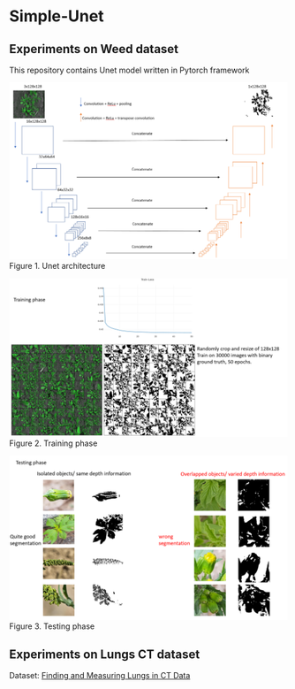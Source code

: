 # Simple-Unet

## Experiments on Weed dataset
This repository contains Unet model written in Pytorch framework

![alt text](img/1.png) <br />
Figure 1. Unet architecture <br />

![alt text](img/2.png) <br />
Figure 2. Training phase <br />

![alt text](img/3.png) <br />
Figure 3. Testing phase <br />

## Experiments on Lungs CT dataset

Dataset: [Finding and Measuring Lungs in CT Data](https://www.kaggle.com/datasets/kmader/finding-lungs-in-ct-data)

